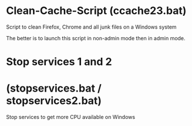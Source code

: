 # Clean-Cache-Script (ccache23.bat)

Script to clean Firefox, Chrome and all junk files on a Windows system

The better is to launch this script in non-admin mode then in admin mode.

# Stop services 1 and 2 
# (stopservices.bat / stopservices2.bat)

Stop services to get more CPU available on Windows


